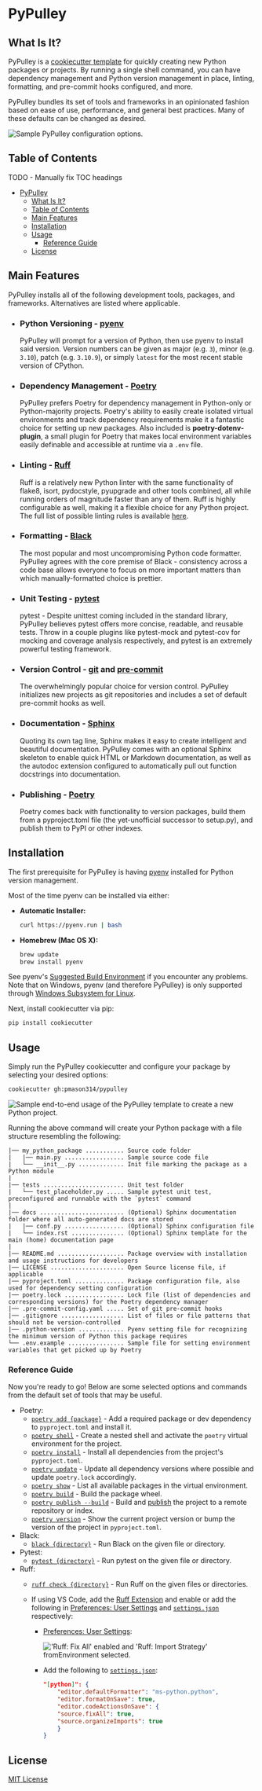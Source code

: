 # PyPulley

## What Is It?

PyPulley is a [cookiecutter template](https://github.com/cookiecutter/cookiecutter) for quickly creating new Python packages or projects. By running a single shell command, you can have dependency management and Python version management in place, linting, formatting, and pre-commit hooks configured, and more.

PyPulley bundles its set of tools and frameworks in an opinionated fashion based on ease of use, performance, and general best practices. Many of these defaults can be changed as desired.
        <p align="left">
            <img src="resources/cookiecutter_configuration.png" alt="Sample PyPulley configuration options." />
        </p>

## Table of Contents

TODO - Manually fix TOC headings

- [PyPulley](#pypulley)
  - [What Is It?](#what-is-it)
  - [Table of Contents](#table-of-contents)
  - [Main Features](#main-features)
  - [Installation](#installation)
  - [Usage](#usage)
    - [Reference Guide](#reference-guide)
  - [License](#license)

## Main Features

PyPulley installs all of the following development tools, packages, and frameworks. Alternatives are listed where applicable.

- ### Python Versioning - [**pyenv**](https://github.com/pyenv/pyenv)
  PyPulley will prompt for a version of Python, then use pyenv to install said version. Version numbers can be given as major (e.g. `3`), minor (e.g. `3.10`), patch (e.g. `3.10.9`), or simply `latest` for the most recent stable version of CPython.
- ### Dependency Management - [**Poetry**](https://python-poetry.org/)
  PyPulley prefers Poetry for dependency management in Python-only or Python-majority projects. Poetry's ability to easily create isolated virtual environments and track dependency requirements make it a fantastic choice for setting up new packages. Also included is **poetry-dotenv-plugin**, a small plugin for Poetry that makes local environment variables easily definable and accessible at runtime via a `.env` file.
- ### Linting - [**Ruff**](https://github.com/charliermarsh/ruff)
  Ruff is a relatively new Python linter with the same functionality of flake8, isort, pydocstyle, pyupgrade and other tools combined, all while running orders of magnitude faster than any of them. Ruff is highly configurable as well, making it a flexible choice for any Python project.  The full list of possible linting rules is available [here](https://beta.ruff.rs/docs/rules/).
- ### Formatting - [**Black**](https://black.readthedocs.io/en/stable/)
  The most popular and most uncompromising Python code formatter. PyPulley agrees with the core premise of Black - consistency across a code base allows everyone to focus on more important matters than which manually-formatted choice is prettier.
- ### Unit Testing - [**pytest**](https://docs.pytest.org/en/latest/)
  pytest - Despite unittest coming included in the standard library, PyPulley believes pytest offers more concise, readable, and reusable tests. Throw in a couple plugins like pytest-mock and pytest-cov for mocking and coverage analysis respectively, and pytest is an extremely powerful testing framework.
- ### Version Control - [**git**](https://git-scm.com/about) and [**pre-commit**](https://pre-commit.com/)
  The overwhelmingly popular choice for version control. PyPulley initializes new projects as git repositories and includes a set of default pre-commit hooks as well.
- ### Documentation - [**Sphinx**](https://www.sphinx-doc.org/en/master/)
  Quoting its own tag line, Sphinx makes it easy to create intelligent and beautiful documentation. PyPulley comes with an optional Sphinx skeleton to enable quick HTML or Markdown documentation, as well as the autodoc extension configured to automatically pull out function docstrings into documentation.
- ### Publishing - [**Poetry**](https://python-poetry.org/)
  Poetry comes back with functionality to version packages, build them from a pyproject.toml file (the yet-unofficial successor to setup.py), and publish them to PyPI or other indexes.

## Installation

The first prerequisite for PyPulley is having [pyenv](https://github.com/pyenv/pyenv) installed for Python version management.

Most of the time pyenv can be installed via either:

- **Automatic Installer:**
  ```sh
  curl https://pyenv.run | bash
  ```
- **Homebrew (Mac OS X):**
  ```sh
  brew update
  brew install pyenv
  ```

See pyenv's [Suggested Build Environment](https://github.com/pyenv/pyenv/wiki#suggested-build-environment) if you encounter any problems. Note that on Windows, pyenv (and therefore PyPulley) is only supported through [Windows Subsystem for Linux](https://learn.microsoft.com/en-us/windows/wsl/about).

Next, install cookiecutter via pip:

```sh
pip install cookiecutter
```

## Usage

Simply run the PyPulley cookiecutter and configure your package by selecting your desired options:

```sh
cookiecutter gh:pmason314/pypulley
```

<p align="left">
    <img src="resources/demo_recording.svg" alt="Sample end-to-end usage of the PyPulley template to create a new Python project."/>
</p>

Running the above command will create your Python package with a file structure resembling the following:
```
|── my_python_package ........... Source code folder
|   |── main.py ................. Sample source code file
|   └── __init__.py ............. Init file marking the package as a Python module
|
|── tests ....................... Unit test folder
|   └── test_placeholder.py ..... Sample pytest unit test, preconfigured and runnable with the `pytest` command
|
|── docs ........................ (Optional) Sphinx documentation folder where all auto-generated docs are stored
|   |── conf.py ................. (Optional) Sphinx configuration file
|   └── index.rst ............... (Optional) Sphinx template for the main (home) documentation page
|
|── README.md ................... Package overview with installation and usage instructions for developers
|── LICENSE ..................... Open Source license file, if applicable
|── pyproject.toml .............. Package configuration file, also used for dependency setting configuration
|── poetry.lock ................. Lock file (list of dependencies and corresponding versions) for the Poetry dependency manager
|── .pre-commit-config.yaml ..... Set of git pre-commit hooks
|── .gitignore .................. List of files or file patterns that should not be version-controlled
|── .python-version ............. Pyenv setting file for recognizing the minimum version of Python this package requires
└── .env.example ................ Sample file for setting environment variables that get picked up by Poetry
```

### Reference Guide

Now you're ready to go! Below are some selected options and commands from the default set of tools that may be useful.

- Poetry:
  - [`poetry add {package}`](https://python-poetry.org/docs/cli/#add) - Add a required package or dev dependency to `pyproject.toml` and install it.
  - [`poetry shell`](https://python-poetry.org/docs/basic-usage#activating-the-virtual-environment) - Create a nested shell and activate the `poetry` virtual environment for the project.
  - [`poetry install`](https://python-poetry.org/docs/cli/#install) - Install all dependencies from the project's `pyproject.toml`.
  - [`poetry update`](https://python-poetry.org/docs/cli/#update) - Update all dependency versions where possible and update `poetry.lock` accordingly.
  - [`poetry show`](https://python-poetry.org/docs/cli/#show) - List all available packages in the virtual environment.
  - [`poetry build`](https://python-poetry.org/docs/cli/#build) - Build the package wheel.
  - [`poetry publish --build`](https://python-poetry.org/docs/cli/#publish) - Build and [publish](https://python-poetry.org/docs/repositories/#publishable-repositories) the project to a remote repository or index.
  - [`poetry version`](https://python-poetry.org/docs/cli/#version) - Show the current project version or bump the version of the project in `pyproject.toml`.
- Black:
  - [`black {directory}`](https://black.readthedocs.io/en/stable/usage_and_configuration/the_basics.html#usage) - Run Black on the given file or directory.
- Pytest:
  - [`pytest {directory}`](https://docs.pytest.org/en/7.2.x/reference/reference.html#command-line-flags) - Run pytest on the given file or directory.
- Ruff:
  - [`ruff check {directory}`](https://github.com/charliermarsh/ruff#command-line-interface) - Run Ruff on the given files or directories.
  - If using VS Code, add the [Ruff Extension](https://marketplace.visualstudio.com/items?itemName=charliermarsh.ruff) and enable or add the following in [Preferences: User Settings](https://code.visualstudio.com/docs/getstarted/settings) and [`settings.json`](https://code.visualstudio.com/docs/getstarted/settings#_settingsjson) respectively:

    - [Preferences: User Settings](https://code.visualstudio.com/docs/getstarted/settings):
        <p align="left">
            <img src="resources/ruff_settings.png" alt="'Ruff: Fix All' enabled and 'Ruff: Import Strategy' fromEnvironment selected."/>
        </p>
    - Add the following to [`settings.json`](https://code.visualstudio.com/docs/getstarted/settings#_settingsjson):

      ```json
      "[python]": {
          "editor.defaultFormatter": "ms-python.python",
          "editor.formatOnSave": true,
          "editor.codeActionsOnSave": {
          "source.fixAll": true,
          "source.organizeImports": true
          }
      }
      ```

## License

[MIT License](LICENSE)
